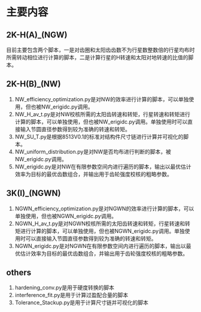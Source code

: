 # 主要内容
## 2K-H(A)_(NGW)
目前主要包含两个脚本，一是对齿圈和太阳齿齿数不为行星数整数倍的行星均布时所需转动相位进行计算的脚本，二是计算行星的H转速和太阳对地转速的比值的脚本。

## 2K-H(B)_(NW)
1. NW_efficiency_optimization.py是对NW的效率进行计算的脚本，可以单独使用，但也被NW_erigidc.py调用。
2. NW_H_av_t.py是对NW校核所需的太阳齿转速和转矩，行星转速和转矩进行计算的脚本，可以单独使用，但也被NW_erigidc.py调用。单独使用时可以直接输入节圆直径参数得到较为准确的转速和转矩。
3. NW_SU_T.py是根据8513V0.1的标准对结构件尺寸链进行计算并可视化的脚本。
4. NW_uniform_distribution.py是对NW是否均布进行判断的脚本，被NW_erigidc.py调用。
5. NW_erigidc.py是对NW在有限参数空间内进行遍历的脚本，输出以最优估计效率为目标的最优齿数组合，并输出用于齿轮强度校核的粗略参数。

## 3K(I)_(NGWN)
1. NGWN_efficiency_optimization.py是对NGWN的效率进行计算的脚本，可以单独使用，但也被NGWN_erigidc.py调用。
2. NGWN_H_av_t.py是对NGWN校核所需的太阳齿转速和转矩，行星转速和转矩进行计算的脚本，可以单独使用，但也被NGWN_erigidc.py调用。单独使用时可以直接输入节圆直径参数得到较为准确的转速和转矩。
3. NGWN_erigidc.py是对NGWN在有限参数空间内进行遍历的脚本，输出以最优估计效率为目标的最优齿数组合，并输出用于齿轮强度校核的粗略参数。

## others
1. hardening_conv.py是用于硬度转换的脚本
2. interference_fit.py是用于计算过盈配合量的脚本
3. Tolerance_Stackup.py是用于计算尺寸链并可视化的脚本